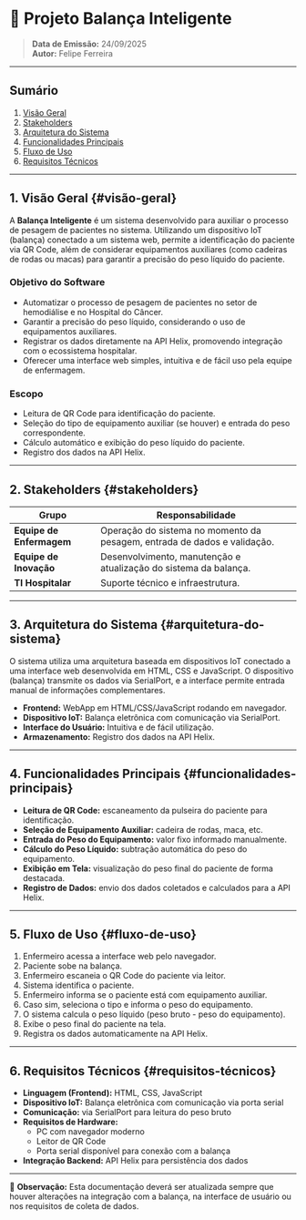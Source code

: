 # 📄 Projeto Balança Inteligente

> **Data de Emissão:** 24/09/2025  
> **Autor:** Felipe Ferreira

---

## Sumário  
1. [Visão Geral](#visão-geral)  
2. [Stakeholders](#stakeholders)  
3. [Arquitetura do Sistema](#arquitetura-do-sistema)  
4. [Funcionalidades Principais](#funcionalidades-principais)  
5. [Fluxo de Uso](#fluxo-de-uso)  
6. [Requisitos Técnicos](#requisitos-técnicos)

---

## 1. Visão Geral {#visão-geral}  
A **Balança Inteligente** é um sistema desenvolvido para auxiliar o processo de pesagem de pacientes no sistema. Utilizando um dispositivo IoT (balança) conectado a um sistema web, permite a identificação do paciente via QR Code, além de considerar equipamentos auxiliares (como cadeiras de rodas ou macas) para garantir a precisão do peso líquido do paciente.

### Objetivo do Software  
- Automatizar o processo de pesagem de pacientes no setor de hemodiálise e no Hospital do Câncer.  
- Garantir a precisão do peso líquido, considerando o uso de equipamentos auxiliares.  
- Registrar os dados diretamente na API Helix, promovendo integração com o ecossistema hospitalar.  
- Oferecer uma interface web simples, intuitiva e de fácil uso pela equipe de enfermagem.

### Escopo  
- Leitura de QR Code para identificação do paciente.  
- Seleção do tipo de equipamento auxiliar (se houver) e entrada do peso correspondente.  
- Cálculo automático e exibição do peso líquido do paciente.  
- Registro dos dados na API Helix.

---

## 2. Stakeholders {#stakeholders}  

| Grupo                      | Responsabilidade                                                                 |
|----------------------------|----------------------------------------------------------------------------------|
| **Equipe de Enfermagem**  | Operação do sistema no momento da pesagem, entrada de dados e validação.        |
| **Equipe de Inovação**    | Desenvolvimento, manutenção e atualização do sistema da balança.     |
| **TI Hospitalar**         | Suporte técnico e infraestrutura.                      |

---

## 3. Arquitetura do Sistema {#arquitetura-do-sistema}  
O sistema utiliza uma arquitetura baseada em dispositivos IoT conectado a uma interface web desenvolvida em HTML, CSS e JavaScript. O dispositivo (balança) transmite os dados via SerialPort, e a interface permite entrada manual de informações complementares.

- **Frontend:** WebApp em HTML/CSS/JavaScript rodando em navegador.  
- **Dispositivo IoT:** Balança eletrônica com comunicação via SerialPort. 
- **Interface do Usuário:** Intuitiva e de fácil utilização.  
- **Armazenamento:** Registro dos dados na API Helix.

---

## 4. Funcionalidades Principais {#funcionalidades-principais}  
- **Leitura de QR Code:** escaneamento da pulseira do paciente para identificação.  
- **Seleção de Equipamento Auxiliar:** cadeira de rodas, maca, etc.  
- **Entrada do Peso do Equipamento:** valor fixo informado manualmente.  
- **Cálculo do Peso Líquido:** subtração automática do peso do equipamento.  
- **Exibição em Tela:** visualização do peso final do paciente de forma destacada.  
- **Registro de Dados:** envio dos dados coletados e calculados para a API Helix.

---

## 5. Fluxo de Uso {#fluxo-de-uso}  
1. Enfermeiro acessa a interface web pelo navegador.  
2. Paciente sobe na balança.  
3. Enfermeiro escaneia o QR Code do paciente via leitor.  
4. Sistema identifica o paciente.  
5. Enfermeiro informa se o paciente está com equipamento auxiliar.  
6. Caso sim, seleciona o tipo e informa o peso do equipamento. 
7. O sistema calcula o peso líquido (peso bruto - peso do equipamento).  
8. Exibe o peso final do paciente na tela.  
9. Registra os dados automaticamente na API Helix.

---

## 6. Requisitos Técnicos {#requisitos-técnicos}  
- **Linguagem (Frontend):** HTML, CSS, JavaScript 
- **Dispositivo IoT:** Balança eletrônica com comunicação via porta serial 
- **Comunicação:** via SerialPort para leitura do peso bruto  
- **Requisitos de Hardware:**  
    - PC com navegador moderno 
    - Leitor de QR Code 
    - Porta serial disponível para conexão com a balança  
- **Integração Backend:** API Helix para persistência dos dados

---

📌 **Observação:** Esta documentação deverá ser atualizada sempre que houver alterações na integração com a balança, na interface de usuário ou nos requisitos de coleta de dados.

